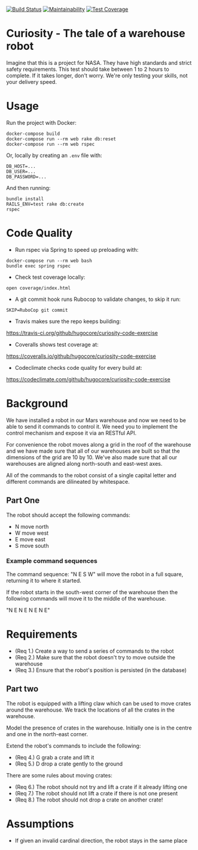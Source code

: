 [![Build Status](https://travis-ci.org/hugocore/curiosity-code-exercise.svg?branch=master)](https://travis-ci.org/hugocore/curiosity-code-exercise)
[![Maintainability](https://api.codeclimate.com/v1/badges/57d6a14eb1a0c0ee7248/maintainability)](https://codeclimate.com/github/hugocore/curiosity-code-exercise/maintainability)
[![Test Coverage](https://api.codeclimate.com/v1/badges/57d6a14eb1a0c0ee7248/test_coverage)](https://codeclimate.com/github/hugocore/curiosity-code-exercise/test_coverage)

# Curiosity - The tale of a warehouse robot

Imagine that this is a project for NASA. They have high standards and strict safety requirements. This test should take between 1 to 2 hours to complete. If it takes longer, don't worry. We're only testing your skills, not your delivery speed.

# Usage

Run the project with Docker:

```
docker-compose build
docker-compose run --rm web rake db:reset
docker-compose run --rm web rspec
```

Or, locally by creating an `.env` file with:

```
DB_HOST=...
DB_USER=...
DB_PASSWORD=...
```

And then running:

```
bundle install
RAILS_ENV=test rake db:create
rspec
```

# Code Quality

- Run rspec via Spring to speed up preloading with:

```
docker-compose run --rm web bash
bundle exec spring rspec
```

- Check test coverage locally:

```
open coverage/index.html
```

- A git commit hook runs Rubocop to validate changes, to skip it run:

```
SKIP=RuboCop git commit
```

- Travis makes sure the repo keeps building:

https://travis-ci.org/github/hugocore/curiosity-code-exercise

- Coveralls shows test coverage at:

https://coveralls.io/github/hugocore/curiosity-code-exercise

- Codeclimate checks code quality for every build at:

https://codeclimate.com/github/hugocore/curiosity-code-exercise

# Background

We have installed a robot in our Mars warehouse and now we need to be able to send it commands to control it. We need you to implement the control mechanism and expose it via an RESTful API.

For convenience the robot moves along a grid in the roof of the warehouse and we have made sure that all of our warehouses are built so that the dimensions of the grid are 10 by 10. We've also made sure that all our warehouses are aligned along north-south and east-west axes.

All of the commands to the robot consist of a single capital letter and different commands are dilineated by whitespace.

## Part One

The robot should accept the following commands:

* N move north
* W move west
* E move east
* S move south

### Example command sequences

The command sequence: "N E S W" will move the robot in a full square, returning it to where it started.

If the robot starts in the south-west corner of the warehouse then the following commands will move it to the middle of the warehouse.

"N E N E N E N E"

# Requirements

* (Req 1.) Create a way to send a series of commands to the robot
* (Req 2.) Make sure that the robot doesn't try to move outside the warehouse
* (Req 3.) Ensure that the robot's position is persisted (in the database)

## Part two

The robot is equipped with a lifting claw which can be used to move crates around the warehouse. We track the locations of all the crates in the warehouse.

Model the presence of crates in the warehouse. Initially one is in the centre and one in the north-east corner.

Extend the robot's commands to include the following:

* (Req 4.) G grab a crate and lift it
* (Req 5.) D drop a crate gently to the ground

There are some rules about moving crates:

* (Req 6.) The robot should not try and lift a crate if it already lifting one
* (Req 7.) The robot should not lift a crate if there is not one present
* (Req 8.) The robot should not drop a crate on another crate!

# Assumptions

- If given an invalid cardinal direction, the robot stays in the same place
